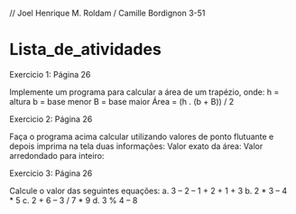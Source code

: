 // Joel Henrique M. Roldam / Camille Bordignon 3-51

# Lista_de_atividades

Exercicio 1: Página 26

Implemente um programa para calcular a área de um trapézio, onde:
h = altura
b = base menor
B = base maior
Área = (h . (b + B)) / 2

Exercicio 2: Página 26

Faça o programa acima calcular utilizando valores de ponto flutuante e depois imprima na tela 
duas informações: 
 Valor exato da área: 
 Valor arredondado para inteiro:

Exercicio 3: Página 26

Calcule o valor das seguintes equações:
a. 3 – 2 – 1 + 2 + 1 + 3
b. 2 * 3 – 4 * 5
c. 2 + 6 – 3 / 7 * 9
d. 3 % 4 – 8 
